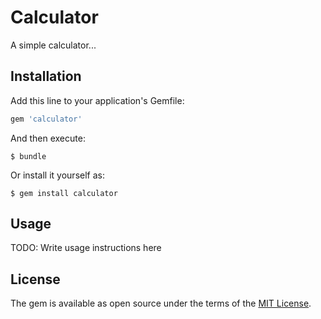 # Calculator

A simple calculator...


## Installation

Add this line to your application's Gemfile:

```ruby
gem 'calculator'
```

And then execute:

    $ bundle

Or install it yourself as:

    $ gem install calculator

## Usage

TODO: Write usage instructions here


## License

The gem is available as open source under the terms of the [MIT License](http://opensource.org/licenses/MIT).
